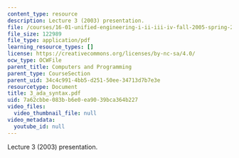 ```yaml
---
content_type: resource
description: Lecture 3 (2003) presentation.
file: /courses/16-01-unified-engineering-i-ii-iii-iv-fall-2005-spring-2006/7a62cbbe083bb6e0ea9039bca364b227_3_ada_syntax.pdf
file_size: 122989
file_type: application/pdf
learning_resource_types: []
license: https://creativecommons.org/licenses/by-nc-sa/4.0/
ocw_type: OCWFile
parent_title: Computers and Programming
parent_type: CourseSection
parent_uid: 34c4c991-4bb5-d251-50ee-34713d7b7e3e
resourcetype: Document
title: 3_ada_syntax.pdf
uid: 7a62cbbe-083b-b6e0-ea90-39bca364b227
video_files:
  video_thumbnail_file: null
video_metadata:
  youtube_id: null
---
```

Lecture 3 (2003) presentation.